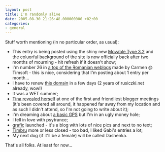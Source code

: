 ```yaml
---
layout: post
title: I'm randomly alive
date: 2005-08-30 21:26:48.000000000 +02:00
categories:
- general
---
```

Stuff worth mentioning (in no particular order, as usual):

<ul>
<li>This entry is being posted using the shiny new <a href="http://www.sixapart.com/movabletype/news/2005/08/movable_type_3_2.html">Movable Type 3.2</a> and the coluorful background of the site is now officially back after two months of mourning - hit refresh if it doesn't show;</li>
<li>I'm number 26 in <a href="http://www.timsoft.ro/weblog/index.php?title=un_top_al_weblogurilor_romanesti_avem_we&amp;more=1&amp;c=1&amp;tb=1&amp;pb=1">a top of the Romanian weblogs</a> made by Carmen @ Timsoft - this is nice, considering that I'm posting about 1 entry per month...</li>
<li>I have to renew <a href="http://www.rusiczki.net/">this domain</a> in a few days (2 years of rusiczki.net already, wow!)</li>
<li>It was a WET summer;</li>
<li><a href="http://perfectlyimperfect.blogspot.com/patric_tina.jpg">Tina revealed herself</a> at one of the first and friendliest blogger meetings (it's been covered all around, it happened far away from my location and as such I didn't attend, so I'm not going to write about it);</li>
<li>I'm dreaming about <a href="http://www.garmin.com/products/etrex/">a basic GPS</a> but I'm in an ugly money hole;</li>
<li>I fell in love with psytrance;</li>
<li><a href="http://grafic.uv.ro">grafic</a> launched - it's a blog with lots of nice pics and next to no text;</li>
<li><a href="http://www.timbru.com">Timbru</a> more or less closed - too bad, I liked Gabi's entries a lot;</li>
<li>My next dog (if it'll be a female) will be called Dashenka.</li>
</ul>
That's all folks. At least for now...
